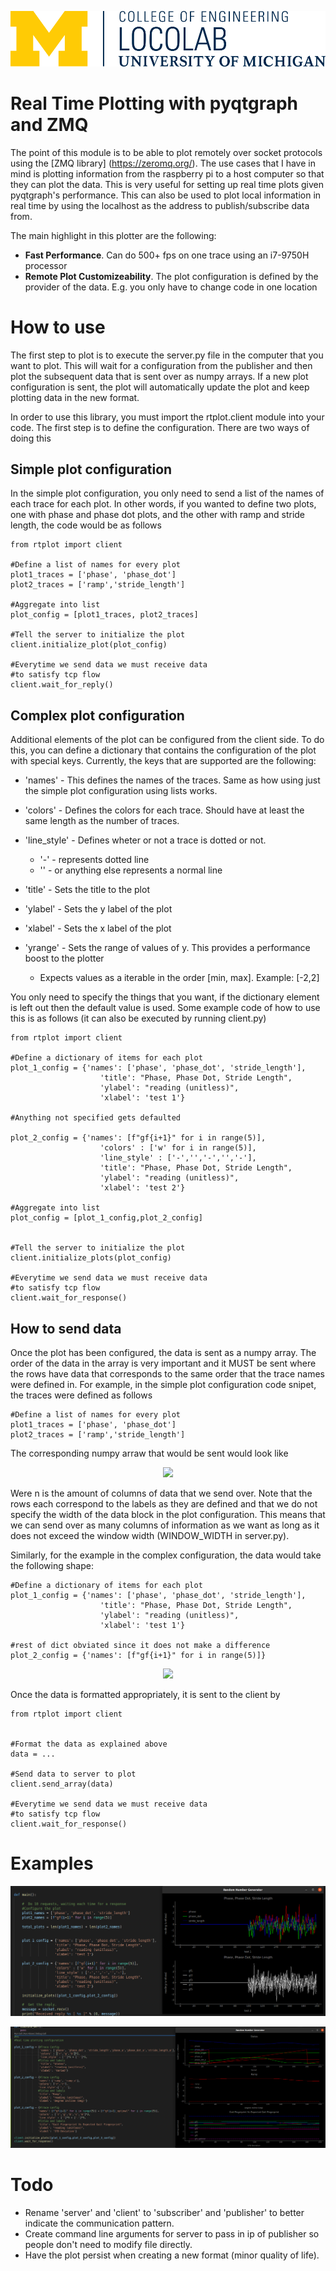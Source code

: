 ![Logo of the project](https://github.com/jmontp/prosthetic_adaptation/blob/master/.images/signature-stationery.png)

# Real Time Plotting with pyqtgraph and ZMQ

The point of this module is to be able to plot remotely over socket protocols using the [ZMQ library] (https://zeromq.org/). The use cases that I have in mind is plotting information from the raspberry pi to a host computer so that they can plot the data. This is very useful for setting up real time plots given pyqtgraph's performance. This can also be used to plot local information in real time by using the localhost as the address to publish/subscribe data from. 

The main highlight in this plotter are the following:
* **Fast Performance**. Can do 500+ fps on one trace using an i7-9750H processor
* **Remote Plot Customizeability**. The plot configuration is defined by the provider of the data. E.g. you only have to change code in one location 

# How to use

The first step to plot is to execute the server.py file in the computer that you want to plot. This will wait for a configuration from the publisher and then plot the subsequent data that is sent over as numpy arrays. If a new plot configuration is sent, the plot will automatically update the plot and keep plotting data in the new format. 


In order to use this library, you must import the rtplot.client module into your code. The first step is to define the configuration. There are two ways of doing this

## Simple plot configuration

In the simple plot configuration, you only need to send a list of the names of each trace for each plot. In other words, if you wanted to define two plots, one with phase and phase dot plots, and the other with ramp and stride length, the code would be as follows

```
from rtplot import client

#Define a list of names for every plot
plot1_traces = ['phase', 'phase_dot']
plot2_traces = ['ramp','stride_length']

#Aggregate into list
plot_config = [plot1_traces, plot2_traces]

#Tell the server to initialize the plot
client.initialize_plot(plot_config)

#Everytime we send data we must receive data
#to satisfy tcp flow
client.wait_for_reply()  

```

## Complex plot configuration

Additional elements of the plot can be configured from the client side. To do this, you can define a dictionary that contains the configuration of the plot with special keys. Currently, the keys that are supported are the following: 


* 'names' - This defines the names of the traces. Same as how using just the simple plot configuration using lists works.

* 'colors' - Defines the colors for each trace. Should have at least the same length as the number of traces.

* 'line_style' - Defines wheter or not a trace is dotted or not. 
    * '-' - represents dotted line
    * '' - or anything else represents a normal line


* 'title' - Sets the title to the plot
* 'ylabel' - Sets the y label of the plot
* 'xlabel' - Sets the x label of the plot
* 'yrange' - Sets the range of values of y. This provides a performance boost to the plotter
   * Expects values as a iterable in the order [min, max]. Example: [-2,2]


You only need to specify the things that you want, if the dictionary element is left out then the default value is used. Some example code of how to use this is as follows (it can also be executed by running client.py)

```
from rtplot import client 

#Define a dictionary of items for each plot
plot_1_config = {'names': ['phase', 'phase_dot', 'stride_length'],
                    'title': "Phase, Phase Dot, Stride Length",
                    'ylabel': "reading (unitless)",
                    'xlabel': 'test 1'}
                   
#Anything not specified gets defaulted 

plot_2_config = {'names': [f"gf{i+1}" for i in range(5)],
                    'colors' : ['w' for i in range(5)],
                    'line_style' : ['-','','-','','-'],
                    'title': "Phase, Phase Dot, Stride Length",
                    'ylabel': "reading (unitless)",
                    'xlabel': 'test 2'}

#Aggregate into list  
plot_config = [plot_1_config,plot_2_config]


#Tell the server to initialize the plot
client.initialize_plots(plot_config)

#Everytime we send data we must receive data
#to satisfy tcp flow
client.wait_for_response()
```

## How to send data

Once the plot has been configured, the data is sent as a numpy array. The order of the data in the array is very important and it MUST be sent where the rows have data that corresponds to the same order that the trace names were defined in. For example, in the simple plot configuration code snipet, the traces were defined as follows

```
#Define a list of names for every plot
plot1_traces = ['phase', 'phase_dot']
plot2_traces = ['ramp','stride_length']
```

The corresponding numpy arraw that would be sent would look like




<!-- $$
\begin{equation*}
    \text{data} = 
        \begin{bmatrix} 
            phase_0 & \dots & phase_{n-1} \\
            phase\_dot_0 & \dots & phase\_dot_{n-1} \\
            ramp_0 & \dots & ramp_{n-1} \\
            stride_0 & \dots & stride_{n-1}
    
        \end{bmatrix}
\end{equation*}
$$ --> 

<div align="center"><img style="background: white;" src="https://render.githubusercontent.com/render/math?math=%5Cbegin%7Bequation*%7D%0A%20%20%20%20%5Ctext%7Bdata%7D%20%3D%20%0A%20%20%20%20%20%20%20%20%5Cbegin%7Bbmatrix%7D%20%0A%20%20%20%20%20%20%20%20%20%20%20%20phase_0%20%26%20%5Cdots%20%26%20phase_%7Bn-1%7D%20%5C%5C%0A%20%20%20%20%20%20%20%20%20%20%20%20phase%5C_dot_0%20%26%20%5Cdots%20%26%20phase%5C_dot_%7Bn-1%7D%20%5C%5C%0A%20%20%20%20%20%20%20%20%20%20%20%20ramp_0%20%26%20%5Cdots%20%26%20ramp_%7Bn-1%7D%20%5C%5C%0A%20%20%20%20%20%20%20%20%20%20%20%20stride_0%20%26%20%5Cdots%20%26%20stride_%7Bn-1%7D%0A%20%20%20%20%0A%20%20%20%20%20%20%20%20%5Cend%7Bbmatrix%7D%0A%5Cend%7Bequation*%7D"></div>
 
Were n is the amount of columns of data that we send over. Note that the rows each correspond to the labels as they are defined and that we do not specify the width of the data block in the plot configuration. This means that we can send over as many columns of information as we want as long as it does not exceed the window width (WINDOW_WIDTH in server.py).

Similarly, for the example in the complex configuration, the data would take the following shape: 

```
#Define a dictionary of items for each plot
plot_1_config = {'names': ['phase', 'phase_dot', 'stride_length'],
                    'title': "Phase, Phase Dot, Stride Length",
                    'ylabel': "reading (unitless)",
                    'xlabel': 'test 1'}

#rest of dict obviated since it does not make a difference
plot_2_config = {'names': [f"gf{i+1}" for i in range(5)]} 
```

<!-- $$
\begin{equation*}
    \text{data} = 
        \begin{bmatrix} 
            phase_0 & \dots & phase_n \\
            phase\_dot_0 & \dots & phase\_dot_n \\
            stride_0 & \dots & stride_{n-1}\\
            gf_{1_0} & \dots & gf_{1_{n-1}} \\
            gf_{2_0} & \dots & gf_{2_{n-1}} \\
            gf_{3_0} & \dots & gf_{3_{n-1}} \\
            gf_{4_0} & \dots & gf_{4_{n-1}} \\
            gf_{5_0} & \dots & gf_{5_{n-1}}           
          
        \end{bmatrix}
\end{equation*}
$$ --> 

<div align="center"><img style="background: white;" src="https://render.githubusercontent.com/render/math?math=%5Cbegin%7Bequation*%7D%0A%20%20%20%20%5Ctext%7Bdata%7D%20%3D%20%0A%20%20%20%20%20%20%20%20%5Cbegin%7Bbmatrix%7D%20%0A%20%20%20%20%20%20%20%20%20%20%20%20phase_0%20%26%20%5Cdots%20%26%20phase_n%20%5C%5C%0A%20%20%20%20%20%20%20%20%20%20%20%20phase%5C_dot_0%20%26%20%5Cdots%20%26%20phase%5C_dot_n%20%5C%5C%0A%20%20%20%20%20%20%20%20%20%20%20%20stride_0%20%26%20%5Cdots%20%26%20stride_%7Bn-1%7D%5C%5C%0A%20%20%20%20%20%20%20%20%20%20%20%20gf_%7B1_0%7D%20%26%20%5Cdots%20%26%20gf_%7B1_%7Bn-1%7D%7D%20%5C%5C%0A%20%20%20%20%20%20%20%20%20%20%20%20gf_%7B2_0%7D%20%26%20%5Cdots%20%26%20gf_%7B2_%7Bn-1%7D%7D%20%5C%5C%0A%20%20%20%20%20%20%20%20%20%20%20%20gf_%7B3_0%7D%20%26%20%5Cdots%20%26%20gf_%7B3_%7Bn-1%7D%7D%20%5C%5C%0A%20%20%20%20%20%20%20%20%20%20%20%20gf_%7B4_0%7D%20%26%20%5Cdots%20%26%20gf_%7B4_%7Bn-1%7D%7D%20%5C%5C%0A%20%20%20%20%20%20%20%20%20%20%20%20gf_%7B5_0%7D%20%26%20%5Cdots%20%26%20gf_%7B5_%7Bn-1%7D%7D%20%20%20%20%20%20%20%20%20%20%20%0A%20%20%20%20%20%20%20%20%20%20%0A%20%20%20%20%20%20%20%20%5Cend%7Bbmatrix%7D%0A%5Cend%7Bequation*%7D"></div>

 

 Once the data is formatted appropriately, it is sent to the client by 

 ```
from rtplot import client 


#Format the data as explained above
data = ... 

#Send data to server to plot
client.send_array(data)

#Everytime we send data we must receive data
#to satisfy tcp flow
client.wait_for_response()
 ```



# Examples

![alt text](https://github.com/jmontp/prosthetic_adaptation/blob/master/.images/rtplot_example2.png "Example 1")

![alt text](https://github.com/jmontp/prosthetic_adaptation/blob/master/.images/rtplot_example1.png "Example 2")



# Todo

* Rename 'server' and 'client' to 'subscriber' and 'publisher' to better indicate the communication pattern. 
* Create command line arguments for server to pass in ip of publisher so people don't need to modify file directly.
* Have the plot persist when creating a new format (minor quality of life). 
